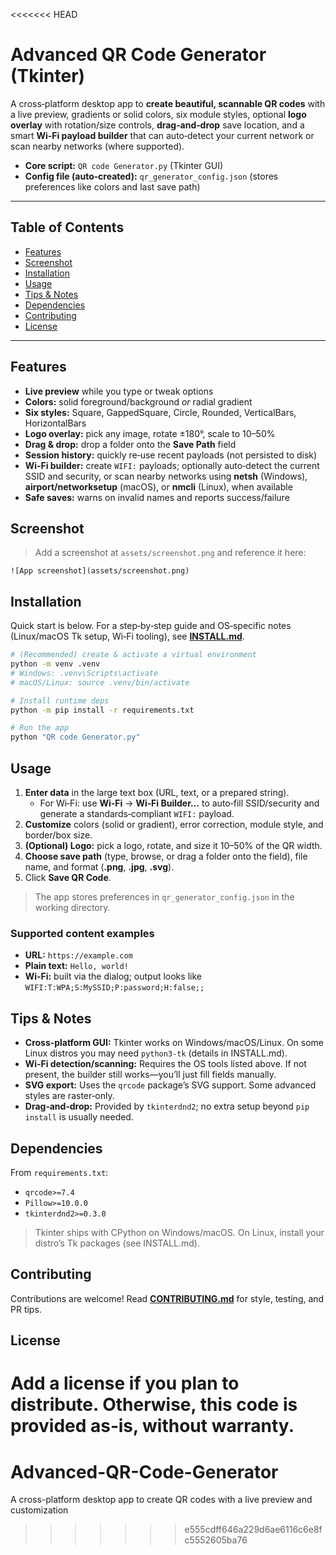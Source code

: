 <<<<<<< HEAD
# Advanced QR Code Generator (Tkinter)

A cross‑platform desktop app to **create beautiful, scannable QR codes** with a live preview, gradients or solid colors,
six module styles, optional **logo overlay** with rotation/size controls, **drag‑and‑drop** save location, and a smart
**Wi‑Fi payload builder** that can auto‑detect your current network or scan nearby networks (where supported).

- **Core script:** `QR code Generator.py` (Tkinter GUI)
- **Config file (auto‑created):** `qr_generator_config.json` (stores preferences like colors and last save path)

---

## Table of Contents

- [Features](#features)
- [Screenshot](#screenshot)
- [Installation](#installation)
- [Usage](#usage)
- [Tips & Notes](#tips--notes)
- [Dependencies](#dependencies)
- [Contributing](#contributing)
- [License](#license)

---

## Features

- **Live preview** while you type or tweak options
- **Colors:** solid foreground/background *or* radial gradient
- **Six styles:** Square, GappedSquare, Circle, Rounded, VerticalBars, HorizontalBars
- **Logo overlay:** pick any image, rotate ±180°, scale to 10–50%
- **Drag & drop:** drop a folder onto the **Save Path** field
- **Session history:** quickly re‑use recent payloads (not persisted to disk)
- **Wi‑Fi builder:** create `WIFI:` payloads; optionally auto‑detect the current SSID and security, or scan nearby networks
  using **netsh** (Windows), **airport/networksetup** (macOS), or **nmcli** (Linux), when available
- **Safe saves:** warns on invalid names and reports success/failure

## Screenshot

> Add a screenshot at `assets/screenshot.png` and reference it here:

```
![App screenshot](assets/screenshot.png)
```

## Installation

Quick start is below. For a step‑by‑step guide and OS‑specific notes (Linux/macOS Tk setup, Wi‑Fi tooling), see **[INSTALL.md](INSTALL.md)**.

```bash
# (Recommended) create & activate a virtual environment
python -m venv .venv
# Windows: .venv\Scripts\activate
# macOS/Linux: source .venv/bin/activate

# Install runtime deps
python -m pip install -r requirements.txt

# Run the app
python "QR code Generator.py"
```

## Usage

1. **Enter data** in the large text box (URL, text, or a prepared string).  
   - For Wi‑Fi: use **Wi‑Fi** → **Wi‑Fi Builder…** to auto‑fill SSID/security and generate a standards‑compliant `WIFI:` payload.
2. **Customize** colors (solid or gradient), error correction, module style, and border/box size.
3. **(Optional) Logo:** pick a logo, rotate, and size it 10–50% of the QR width.
4. **Choose save path** (type, browse, or drag a folder onto the field), file name, and format (**.png**, **.jpg**, **.svg**).
5. Click **Save QR Code**.

> The app stores preferences in `qr_generator_config.json` in the working directory.

### Supported content examples

- **URL:** `https://example.com`
- **Plain text:** `Hello, world!`
- **Wi‑Fi:** built via the dialog; output looks like `WIFI:T:WPA;S:MySSID;P:password;H:false;;`

## Tips & Notes

- **Cross‑platform GUI:** Tkinter works on Windows/macOS/Linux. On some Linux distros you may need `python3-tk` (details in INSTALL.md).
- **Wi‑Fi detection/scanning:** Requires the OS tools listed above. If not present, the builder still works—you’ll just fill fields manually.
- **SVG export:** Uses the `qrcode` package’s SVG support. Some advanced styles are raster‑only.
- **Drag‑and‑drop:** Provided by `tkinterdnd2`; no extra setup beyond `pip install` is usually needed.

## Dependencies

From `requirements.txt`:

- `qrcode>=7.4`
- `Pillow>=10.0.0`
- `tkinterdnd2>=0.3.0`

> Tkinter ships with CPython on Windows/macOS. On Linux, install your distro’s Tk packages (see INSTALL.md).

## Contributing

Contributions are welcome! Read **[CONTRIBUTING.md](CONTRIBUTING.md)** for style, testing, and PR tips.

## License

Add a license if you plan to distribute. Otherwise, this code is provided as‑is, without warranty.
=======
# Advanced-QR-Code-Generator
A cross-platform desktop app to create QR codes with a live preview and customization
>>>>>>> e555cdff646a229d6ae6116c6e8fc5552605ba76
